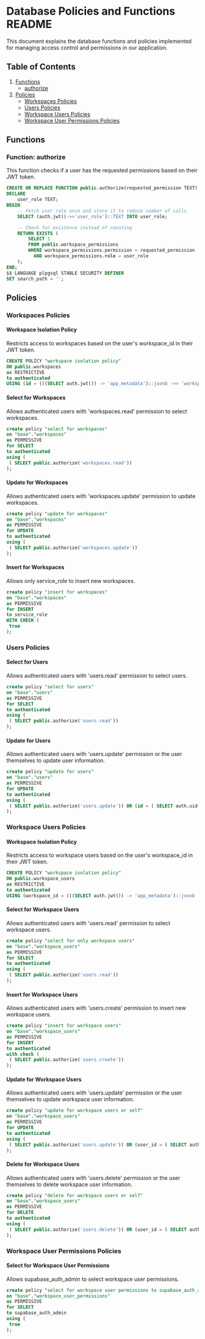 # Database Policies and Functions README

This document explains the database functions and policies implemented for managing access control and permissions in our application.

## Table of Contents

1. [Functions](#functions)
   - [authorize](#function-authorize)
2. [Policies](#policies)
   - [Workspaces Policies](#workspaces-policies)
   - [Users Policies](#users-policies)
   - [Workspace Users Policies](#workspace-users-policies)
   - [Workspace User Permissions Policies](#workspace-user-permissions-policies)

## Functions

### Function: authorize

This function checks if a user has the requested permissions based on their JWT token.

```sql
CREATE OR REPLACE FUNCTION public.authorize(requested_permission TEXT) RETURNS boolean AS $$
DECLARE
    user_role TEXT;
BEGIN
    -- Fetch user role once and store it to reduce number of calls
    SELECT (auth.jwt()->>'user_role')::TEXT INTO user_role;

    -- Check for existence instead of counting
    RETURN EXISTS (
        SELECT 1
        FROM public.workspace_permissions
        WHERE workspace_permissions.permission = requested_permission
          AND workspace_permissions.role = user_role
    );
END;
$$ LANGUAGE plpgsql STABLE SECURITY DEFINER
SET search_path = '';
```

## Policies

### Workspaces Policies

#### Workspace Isolation Policy

Restricts access to workspaces based on the user's workspace_id in their JWT token.

```sql
CREATE POLICY "workspace isolation policy"
ON public.workspaces
as RESTRICTIVE
to authenticated
USING (id = (((SELECT auth.jwt()) -> 'app_metadata')::jsonb ->> 'workspace_id')::uuid);
```

#### Select for Workspaces

Allows authenticated users with 'workspaces.read' permission to select workspaces.

```sql
create policy "select for workspaces"
on "base"."workspaces"
as PERMISSIVE
for SELECT
to authenticated
using (
 ( SELECT public.authorize('workspaces.read'))
);
```

#### Update for Workspaces

Allows authenticated users with 'workspaces.update' permission to update workspaces.

```sql
create policy "update for workspaces"
on "base"."workspaces"
as PERMISSIVE
for UPDATE
to authenticated
using (
 ( SELECT public.authorize('workspaces.update'))
);
```

#### Insert for Workspaces

Allows only service_role to insert new workspaces.

```sql
create policy "insert for workspaces"
on "base"."workspaces"
as PERMISSIVE
for INSERT
to service_role
WITH CHECK (
 true
);
```

### Users Policies

#### Select for Users

Allows authenticated users with 'users.read' permission to select users.

```sql
create policy "select for users"
on "base"."users"
as PERMISSIVE
for SELECT
to authenticated
using (
 ( SELECT public.authorize('users.read'))
);
```

#### Update for Users

Allows authenticated users with 'users.update' permission or the user themselves to update user information.

```sql
create policy "update for users"
on "base"."users"
as PERMISSIVE
for UPDATE
to authenticated
using (
 ( SELECT public.authorize('users.update')) OR (id = ( SELECT auth.uid() AS uid))
);
```

### Workspace Users Policies

#### Workspace Isolation Policy

Restricts access to workspace users based on the user's workspace_id in their JWT token.

```sql
CREATE POLICY "workspace isolation policy"
ON public.workspace_users
as RESTRICTIVE
to authenticated
USING (workspace_id = (((SELECT auth.jwt()) -> 'app_metadata')::jsonb ->> 'workspace_id')::uuid);
```

#### Select for Workspace Users

Allows authenticated users with 'users.read' permission to select workspace users.

```sql
create policy "select for only workspace users"
on "base"."workspace_users"
as PERMISSIVE
for SELECT
to authenticated
using (
 ( SELECT public.authorize('users.read'))
);
```

#### Insert for Workspace Users

Allows authenticated users with 'users.create' permission to insert new workspace users.

```sql
create policy "insert for workspace users"
on "base"."workspace_users"
as PERMISSIVE
for INSERT
to authenticated
with check (
 ( SELECT public.authorize('users.create'))
);
```

#### Update for Workspace Users

Allows authenticated users with 'users.update' permission or the user themselves to update workspace user information.

```sql
create policy "update for workspace users or self"
on "base"."workspace_users"
as PERMISSIVE
for UPDATE
to authenticated
using (
 ( SELECT public.authorize('users.update')) OR (user_id = ( SELECT auth.uid() AS uid))
);
```

#### Delete for Workspace Users

Allows authenticated users with 'users.delete' permission or the user themselves to delete workspace user information.

```sql
create policy "delete for workspace users or self"
on "base"."workspace_users"
as PERMISSIVE
for DELETE
to authenticated
using (
 ( SELECT public.authorize('users.delete')) OR (user_id = ( SELECT auth.uid() AS uid))
);
```

### Workspace User Permissions Policies

#### Select for Workspace User Permissions

Allows supabase_auth_admin to select workspace user permissions.

```sql
create policy "select for workspace user permissions to supabase_auth_admin"
on "base"."workspace_user_permissions"
as PERMISSIVE
for SELECT
to supabase_auth_admin
using (
 true
);
```
